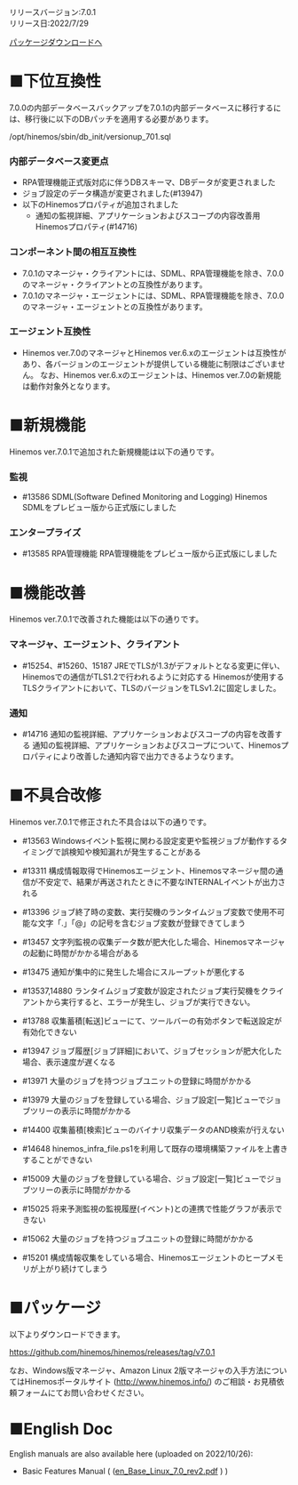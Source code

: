 リリースバージョン:7.0.1  
リリース日:2022/7/29

[パッケージダウンロードへ](#packages)

# ■下位互換性

7.0.0の内部データベースバックアップを7.0.1の内部データベースに移行するには、移行後に以下のDBパッチを適用する必要があります。

/opt/hinemos/sbin/db_init/versionup_701.sql

### 内部データベース変更点
- RPA管理機能正式版対応に伴うDBスキーマ、DBデータが変更されました
- ジョブ設定のデータ構造が変更されました(#13947)
- 以下のHinemosプロパティが追加されました
  - 通知の監視詳細、アプリケーションおよびスコープの内容改善用Hinemosプロパティ(#14716)

### コンポーネント間の相互互換性
- 7.0.1のマネージャ・クライアントには、SDML、RPA管理機能を除き、7.0.0のマネージャ・クライアントとの互換性があります。
- 7.0.1のマネージャ・エージェントには、SDML、RPA管理機能を除き、7.0.0のマネージャ・エージェントとの互換性があります。

### エージェント互換性
- Hinemos ver.7.0のマネージャとHinemos ver.6.xのエージェントは互換性があり、各バージョンのエージェントが提供している機能に制限はございません。
  なお、Hinemos ver.6.xのエージェントは、Hinemos ver.7.0の新規能は動作対象外となります。

# ■新規機能

Hinemos ver.7.0.1で追加された新規機能は以下の通りです。

### 監視
- #13586 SDML(Software Defined Monitoring and Logging)
  Hinemos SDMLをプレビュー版から正式版にしました

### エンタープライズ
- #13585 RPA管理機能
  RPA管理機能をプレビュー版から正式版にしました

# ■機能改善

Hinemos ver.7.0.1で改善された機能は以下の通りです。

### マネージャ、エージェント、クライアント

- #15254、#15260、15187 JREでTLSが1.3がデフォルトとなる変更に伴い、Hinemosでの通信がTLS1.2で行われるように対応する
  Hinemosが使用するTLSクライアントにおいて、TLSのバージョンをTLSv1.2に固定しました。

### 通知

- #14716 通知の監視詳細、アプリケーションおよびスコープの内容を改善する
  通知の監視詳細、アプリケーションおよびスコープについて、Hinemosプロパティにより改善した通知内容で出力できるようなります。

# ■不具合改修

Hinemos ver.7.0.1で修正された不具合は以下の通りです。

- #13563 Windowsイベント監視に関わる設定変更や監視ジョブが動作するタイミングで誤検知や検知漏れが発生することがある

- #13311 構成情報取得でHinemosエージェント、Hinemosマネージャ間の通信が不安定で、結果が再送されたときに不要なINTERNALイベントが出力される

- #13396 ジョブ終了時の変数、実行契機のランタイムジョブ変数で使用不可能な文字「.」「@」の記号を含むジョブ変数が登録できてしまう

- #13457 文字列監視の収集データ数が肥大化した場合、Hinemosマネージャの起動に時間がかかる場合がある

- #13475 通知が集中的に発生した場合にスループットが悪化する

- #13537,14880 ランタイムジョブ変数が設定されたジョブ実行契機をクライアントから実行すると、エラーが発生し、ジョブが実行できない。

- #13788 収集蓄積[転送]ビューにて、ツールバーの有効ボタンで転送設定が有効化できない

- #13947 ジョブ履歴[ジョブ詳細]において、ジョブセッションが肥大化した場合、表示速度が遅くなる

- #13971 大量のジョブを持つジョブユニットの登録に時間がかかる

- #13979 大量のジョブを登録している場合、ジョブ設定[一覧]ビューでジョブツリーの表示に時間がかかる

- #14400 収集蓄積[検索]ビューのバイナリ収集データのAND検索が行えない

- #14648 hinemos_infra_file.ps1を利用して既存の環境構築ファイルを上書きすることができない

- #15009 大量のジョブを登録している場合、ジョブ設定[一覧]ビューでジョブツリーの表示に時間がかかる

- #15025 将来予測監視の監視履歴(イベント)との連携で性能グラフが表示できない

- #15062 大量のジョブを持つジョブユニットの登録に時間がかかる

- #15201 構成情報収集をしている場合、Hinemosエージェントのヒープメモリが上がり続けてしまう

# ■パッケージ <a name="packages"/>

以下よりダウンロードできます。

https://github.com/hinemos/hinemos/releases/tag/v7.0.1

なお、Windows版マネージャ、Amazon Linux 2版マネージャの入手方法についてはHinemosポータルサイト (http://www.hinemos.info/) のご相談・お見積依頼フォームにてお問い合わせください。

# ■English Doc <a name="eng"/>

English manuals are also available here (uploaded on 2022/10/26):

- Basic Features Manual ( ([en_Base_Linux_7.0_rev2.pdf](https://github.com/hinemos/hinemos/releases/download/v7.0.1/en_Base_Linux_7.0_rev2.pdf) ) )
